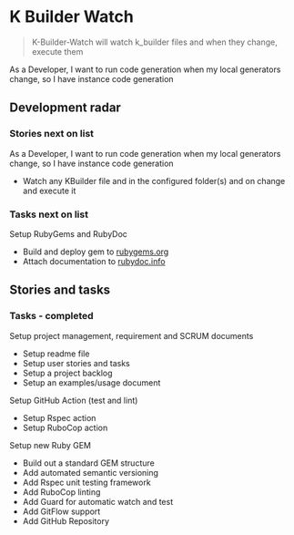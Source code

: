 # K Builder Watch

> K-Builder-Watch will watch k_builder files and when they change, execute them

As a Developer, I want to run code generation when my local generators change, so I have instance code generation

## Development radar

### Stories next on list

As a Developer, I want to run code generation when my local generators change, so I have instance code generation

- Watch any KBuilder file and in the configured folder(s) and on change and execute it

### Tasks next on list

Setup RubyGems and RubyDoc

- Build and deploy gem to [rubygems.org](https://rubygems.org/gems/k_builder-watch)
- Attach documentation to [rubydoc.info](https://rubydoc.info/github/to-do-/k_builder-watch/master)

## Stories and tasks

### Tasks - completed

Setup project management, requirement and SCRUM documents

- Setup readme file
- Setup user stories and tasks
- Setup a project backlog
- Setup an examples/usage document

Setup GitHub Action (test and lint)

- Setup Rspec action
- Setup RuboCop action

Setup new Ruby GEM

- Build out a standard GEM structure
- Add automated semantic versioning
- Add Rspec unit testing framework
- Add RuboCop linting
- Add Guard for automatic watch and test
- Add GitFlow support
- Add GitHub Repository
